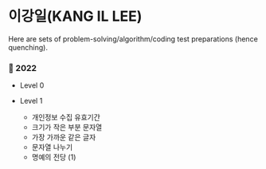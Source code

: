 # 이강일(KANG IL LEE)

Here are sets of problem-solving/algorithm/coding test preparations (hence quenching). 

### 📔 2022
 * Level 0
 
 * Level 1
 	+ 개인정보 수집 유효기간
	+ 크기가 작은 부분 문자열
	+ 가장 가까운 같은 글자
	+ 문자열 나누기
	+ 명예의 전당 (1)
